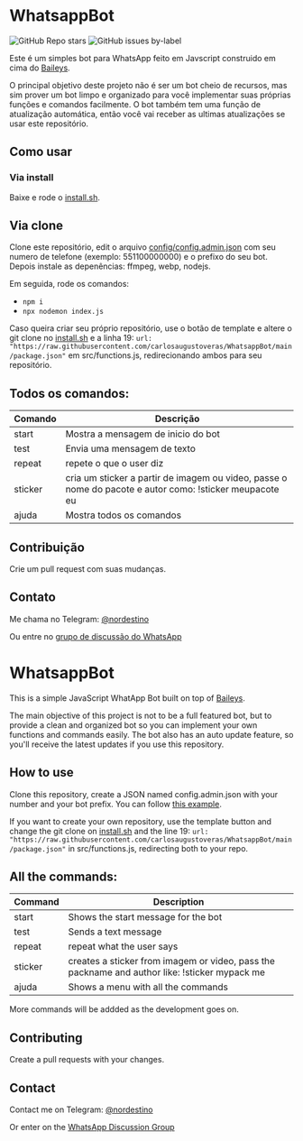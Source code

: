 #  WhatsappBot
![GitHub Repo stars](https://img.shields.io/github/stars/carlosaugustoveras/WhatsappBot?style=social)
![GitHub issues by-label](https://img.shields.io/github/issues/carlosaugustoveras/WhatsappBot/help%20wanted.svg)


Este é um simples bot para WhatsApp feito em Javscript construido em cima do [Baileys](https://github.com/adiwajshing/Baileys).

O principal objetivo deste projeto não é ser um bot cheio de recursos, mas sim prover um bot limpo e organizado para você implementar suas próprias funções e comandos facilmente. O bot também tem uma função de atualização automática, então você vai receber as ultimas atualizações se usar este repositório.

## Como usar
### Via install
Baixe e rode o [install.sh](https://raw.githubusercontent.com/carlosaugustoveras/WhatsappBot/main/install.sh).
## Via clone
Clone este repositório, edit o arquivo [config/config.admin.json](https://github.com/carlosaugustoveras/WhatsappBot/blob/main/config/config.admin.json) com seu numero de telefone (exemplo: 551100000000) e o prefixo do seu bot. Depois instale as depenências: ffmpeg, webp, nodejs.

Em seguida, rode os comandos:
- `npm i`
- `npx nodemon index.js`

Caso queira criar seu próprio repositório, use o botão de template e altere o git clone no [install.sh](https://raw.githubusercontent.com/carlosaugustoveras/WhatsappBot/main/install.sh) e a linha 19: `url: "https://raw.githubusercontent.com/carlosaugustoveras/WhatsappBot/main/package.json"` em src/functions.js, redirecionando ambos para seu repositório.

## Todos os comandos:
| Comando | Descrição                         |
|---------|-------------------------------------|
| start   | Mostra a mensagem de inicio do bot |
| test    | Envia uma mensagem de texto                |
| repeat  |  repete o que o user diz |
| sticker  |  cria um sticker a partir de imagem ou video, passe o nome do pacote e autor como: !sticker meupacote eu |
| ajuda    |  Mostra todos os comandos |

## Contribuição
Crie um pull request com suas mudanças.

## Contato
Me chama no Telegram: [@nordestino](https://t.me/nordestino_v)

Ou entre no [grupo de discussão do WhatsApp](https://chat.whatsapp.com/FCIGqV5RehW2wgalxZ4KDm)


#  WhatsappBot

This is a simple JavaScript WhatApp Bot built on top of [Baileys](https://github.com/adiwajshing/Baileys).

The main objective of this project is not to be a full featured bot, but to provide a clean and organized bot so you can implement your own functions and commands easily. The bot also has an auto update feature, so you'll receive the latest updates if you use this repository. 

## How to use
Clone this repository, create a JSON named config.admin.json with your number and your bot prefix. You can follow [this example](https://github.com/carlosaugustoveras/WhatsappBot/blob/main/example.config.admin.json).

If you want to create your own repository, use the template button and change the git clone on [install.sh](https://raw.githubusercontent.com/carlosaugustoveras/WhatsappBot/main/install.sh) and the line 19: `url: "https://raw.githubusercontent.com/carlosaugustoveras/WhatsappBot/main/package.json"` in src/functions.js, redirecting both to your repo.

## All the commands:
| Command | Description                         |
|---------|-------------------------------------|
| start   | Shows the start message for the bot |
| test    | Sends a text message                |
| repeat  |  repeat what the user says |
| sticker  |  creates a sticker from imagem or video, pass the packname and author like: !sticker mypack me |
| ajuda    |  Shows a menu with all the commands |

More commands will be addded as the development goes on.

## Contributing
Create a pull requests with your changes.

## Contact
Contact me on Telegram: [@nordestino](https://t.me/nordestino_v)

Or enter on the [WhatsApp Discussion Group](https://chat.whatsapp.com/FCIGqV5RehW2wgalxZ4KDm)

